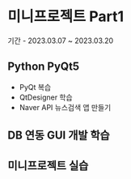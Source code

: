 # 미니프로젝트 Part1
기간 - 2023.03.07 ~ 2023.03.20

## Python PyQt5
- PyQt 복습
- QtDesigner 학습
- Naver API 뉴스검색 앱 만들기

## DB 연동 GUI 개발 학습

## 미니프로젝트 실습

